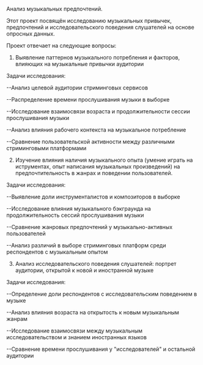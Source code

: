 Анализ музыкальных предпочтений. 

Этот проект посвящён исследованию музыкальных привычек, предпочтений и исследовательского поведения слушателей на основе опросных данных.

Проект отвечает на следующие вопросы: 

1. Выявление паттернов музыкального потребления и факторов, влияющих на музыкальные привычки аудитории

Задачи исследования:

--Анализ целевой аудитории стриминговых сервисов

--Распределение времени прослушивания музыки в выборке

--Исследование взаимосвязи возраста и продолжительности сессии прослушивания музыки

--Анализ влияния рабочего контекста на музыкальное потребление

--Сравнение пользовательской активности между различными стриминговыми платформами


2. Изучение влияния наличия музыкального опыта (умение играть на иструментах, опыт написания музыкальных произведений) на предпочтительность в жанрах и поведении пользователей.  

Задачи исследования:

--Выявление доли инструменталистов и композиторов в выборке

--Исследование влияния музыкального бэкграунда на продолжительность сессий прослушивания музыки

--Сравнение жанровых предпочтений у музыкально-активных пользователей

--Анализ различий в выборе стриминговых платформ среди респондентов с музыкальным опытом



3. Анализ исследовательского поведения слушателей: портрет аудитории, открытой к новой и иностранной музыке

Задачи исследования:

--Определение доли респондентов с исследовательским поведением в музыке

--Анализ влияния возраста на открытость к новым музыкальным жанрам

--Исследование взаимосвязи между музыкальным исследовательством и знанием иностранных языков

--Сравнение времени прослушивания у "исследователей" и остальной аудитории
